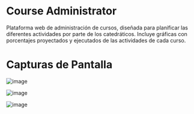 # Course Administrator
Plataforma web de administración de cursos, diseñada para planificar las diferentes actividades por parte de los catedráticos. Incluye gráficas con porcentajes proyectados y ejecutados de las actividades de cada curso.

# Capturas de Pantalla
![image](https://user-images.githubusercontent.com/89631773/198912766-61ea5094-1e89-4b68-849a-8acab74bfaaf.png)

![image](https://user-images.githubusercontent.com/89631773/198766673-77fd9301-411f-49b0-9fa0-3904a021988d.png)

![image](https://user-images.githubusercontent.com/89631773/198912683-d01b474b-06da-4144-bfd3-d5cd2d471a61.png)


